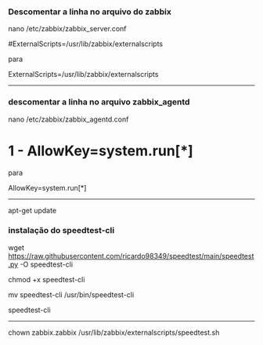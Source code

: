 ### Descomentar a linha no arquivo do zabbix

nano /etc/zabbix/zabbix_server.conf

#ExternalScripts=/usr/lib/zabbix/externalscripts

para

ExternalScripts=/usr/lib/zabbix/externalscripts

---

### descomentar a linha no arquivo zabbix_agentd

nano /etc/zabbix/zabbix_agentd.conf

#	1 - AllowKey=system.run[*]

para

AllowKey=system.run[*]

---


apt-get update


### instalação do speedtest-cli

wget https://raw.githubusercontent.com/ricardo98349/speedtest/main/speedtest.py -O speedtest-cli

chmod +x speedtest-cli

mv speedtest-cli /usr/bin/speedtest-cli

speedtest-cli

---------




chown zabbix.zabbix /usr/lib/zabbix/externalscripts/speedtest.sh
